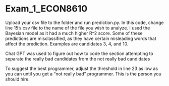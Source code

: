 # Exam_1_ECON8610

Upload your csv file to the folder and run prediction.py. In this code, change line 15’s csv file to the name of the file you wish to analyze. I used the Bayesian model as it had a much higher R^2 score. Some of these predictions are misclassified, as they have certain misleading words that affect the prediction. Examples are candidates 3, 4, and 10.

Chat GPT was used to figure out how to code the section attempting to separate the really bad candidates from the not really bad candidates

To suggest the best programmer, adjust the threshold in line 23 as low as you can until you get a “not really bad” programmer. This is the person you should hire.
